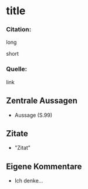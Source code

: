 # title

### Citation:
long

short

### Quelle:
link

## Zentrale Aussagen
- Aussage (S.99)

## Zitate
- "Zitat"

## Eigene Kommentare
- Ich denke...